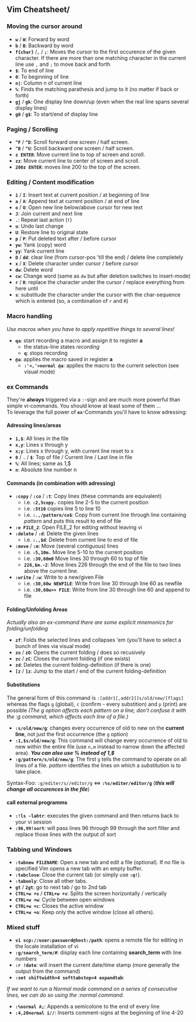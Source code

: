 ## Vim Cheatsheet/

### Moving the cursor around
- __`w`__ / __`W`__: Forward by word 
- __`b`__ / __`B`__: Backward by word 
- __`f{char}`__ /__`,`__ /  __`;`__: Moves the cursor to the first occurence of the given character. If there are more than one matching character in the current line use `,` and `;` to move back and forth
- __`$`__: To end of line
- __`0`__: To beginning of line 
- __`n|`__: Column n of current line
- __`%`__: Finds the matching parathesis and jump to it (no matter if back or forth)
- __`gj`__ / __`gk`__: One display line down/up (even when the real line spans several display lines)
- __`g0`__ / __`g$`__: To start/end of display line 

### Paging / Scrolling
- __`^F`__ / __`^D`__: Scroll forward one screen / half screen.
- __`^B`__ / __`^U`__: Scroll backward one screen / half screen.
- __`z ENTER`__: Move current line to top of screen and scroll.
- __`zz`__: Move current line to center of screen and scroll.
- __`200z ENTER`__: moves line 200 to the top of the screen.

### Editing / Content modification
- __`i`__ / __`I`__: Insert text at current position / at beginning of line
- __`a`__ / __`A`__: Append text at current position / at end of line
- __`o`__ / __`O`__: Open new line below/above cursor for new text
- __`J`__: Join current and next line
- __`.`__: Repeat last action (__`!`__)
- __`u`__: Undo last change
- __`U`__: Restore line to original state
- __`p`__ / __`P`__: Put deleted text after / before cursor
- __`yw`__: Yank (copy) word
- __`yy`__: Yank current line
- __`D`__ / __`dd`__: clear line (from cursor-pos 'till the end) / delete line completely
- __`x`__ / __`X`__: Delete character under cursor / before cursor
- __`dw`__: Delete word
- __`cw`__: Change word (same as `dw` but after deletion switches to insert-mode)
- __`r`__ / __`R`__: replace the character under the cursor / replace everything from here until <esc>
- __`s`__: substitude the character under the cursor with the char-sequence which is entered (so, a combination of `r` and `R`)

### Macro handling
_Use macros when you have to apply repetitive things to several lines!_

- __`qa`__: start recording a macro and assign it to register __a__
    - the status-line states _recording_
    - __`q`__: stops recording
- __`@a`__: applies the macro saved in register __a__
    - __`:'<,'>normal @a`__: applies the macro to the current selection (see visual mode)

### ex Commands
They're __always__ triggered via a `:`-sign and are much more powerful than simple vi-commands.
You should know at least some of them ...  <br/>
To leverage the full power of __`ex`__-Commands you'll have to know adressing:

#### Adressing lines/areas
- __`1,$`__: All lines in the file
- __`x,y`__: Lines x through y
- __`x;y`__: Lines x through y, with current line reset to x
- __`0`__ / __`.`__ / __`$`__: Top of file / Current line / Last line in file
- __`%`__: All lines; same as 1,$
- __`n`__: Absolute line number n

#### Commands (in combination with adressing)
- __`:copy`__ / __`:co`__ / __`:t`__: Copy lines (these commands are equivalent)
    - i.e. __`:2,5copy.`__ copies line 2-5 to the current position
    - i.e. __`:5t10`__ copies line 5 to line 10
    - i.e. __`:.,/pattern/co$`__: Copy from current line through line containing _pattern_ and puts this result to end of file
- __`:e FILE_2`__: Open FILE_2 for editing without leaving vi
- __`:delete`__ / __`:d`__: Delete the given lines
    - i.e. __`:.,$d`__: Delete from current line to end of file
- __`:move`__ / __`:m`__: Move (several contiguous) lines
    - i.e. __`:5,10m.`__ Move line 5-10 to the current position
    - i.e. __`:30,60m0`__ Move lines 30 through 60 to top of file
    - __`226,$m.-2`__: Move lines 226 through the end of the file to two lines above the current line.
- __`:write`__ / __`:w`__: Write to a new/given File
    - i.e. __`:30,60w NEWFILE`__: Write from line 30 through line 60 as newfile
    - i.e. __`:30,60w>> FILE`__: Write from line 30 through line 60 and append to file

#### Folding/Unfolding Areas
_Actually also an ex-command there are some explicit mnemonics for folding/unfolding_

- __`zf`__: Folds the selected lines and collapses 'em (you'll have to select a bunch of lines via visual mode) 
- __`zo`__ / __`zO`__: Opens the current folding / does so recusively
- __`zc`__ / __`zC`__: Closes the current folding (if one exists) 
- __`zd`__: Deletes the current folding-definition (if there is one)
- __`[z`__ / __`]z`__: Jump to the start / end of the current folding-definition

#### Substitutions
The general form of this command is `:[addr1[,addr2]]s/old/new/[flags]` whereas the flags `g` (global), `c` (confirm - every substition) and `p` (print) are possible _(The g option affects each pattern on a line; don't confuse it with the :g command, which affects each line of a file.)_

- __`:s/old/new/g`__: changes every occurrence of old to new on the __current line__, 
     not just the first occurrence (the `g` option)
- __`:1,$s/old/new/g`__: This command will change every occurrence of old to new within the entire 
     file (use `n,m` instead to narrow down the affected area). ___You can also use % instead of 1,$___
- __`:g/pattern/s/old/new/g`__: The first `g` tells the command to operate on all lines of a file. 
      _pattern_ identifies the lines on which a substitution is to take place. <br/>

Syntax-Foo: `:g/editer/s//editor/g` <=> __`:%s/editer/editor/g`__ (___this will change all occurences in the file___)

#### call external programms 
- __`:!ls -lahtr`__: executes the given command and then returns back to your vi session
- __`:96,99!sort`__: will pass lines 96 through 99 through the sort filter and replace those lines with the output of sort

### Tabbing und Windows 
- __`:tabnew FILENAME`__: Open a new tab and edit a file (optional). If no file is specified Vim opens a new tab with an empty buffer. 
- __`:tabclose`__: Close the current tab (or simply use __`:q!`__). 
- __`:tabonly`__: Close all other tabs. 
- __`gt`__ / __`2gt`__: go to next tab / go to 2nd tab
- __`CTRL+w +s`__ / __`CTRL+w +v`__: Splits the screen horizontally / vertically
- __`CTRL+w +w`__: Cycle between open windows
- __`CTRL+w +c`__: Closes the active window
- __`CTRL+w +o`__: Keep only the active window (close all others).


### Mixed stuff
- __`vi scp://user:password@host:/path`__: opens a remote file for editing in the locale installation of vi
- __`:g/search_term/#`__: display each line containing __search_term__ with line numbers
- __`:r !date`__: will insert the current date/time stamp (more generally the output from the command)
- __`:set shiftwidth=4 softtabstop=4 expandtab`__:

_If we want to run a Normal mode command on a series of consecutive lines, we can do so using the :normal command._

- __`:%normal A;`__: Appends a semicolone to the end of every line
- __`:4,20normal i//`__: Inserts comment-signs at the beginning of line 4-20


